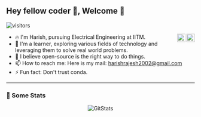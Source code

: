 ## Hey fellow coder 👋, Welcome 🙏
![visitors](https://visitor-badge.glitch.me/badge?page_id=https://github.com/HR-1-1)
<div align="center">
<a href="https://www.linkedin.com/in/harish-r-1458b81bb/" target="_blank" rel="nofollow"><img align="right" alt="Harish's Linkdein" width="22px" src="https://img.icons8.com/color/48/000000/linkedin-2--v2.png" /></a><a href="https://www.instagram.com/thanith_thamizhan/" target="_blank" rel="nofollow"><img align="right" alt="Harish's Instafram" width="22px" src="https://img.icons8.com/color/48/000000/instagram-new--v2.png" /></a>
</div>

- 🔥 I'm Harish, pursuing Electrical Engineering at IITM.
- 🔭 I'm a learner, exploring various fields of technology and leveraging them to solve real world problems.
- 🌱 I believe open-source is the right way to do things.
- 📫 How to reach me: Here is my mail: <harishrajesh2002@gmail.com>
- ⚡  Fun fact: Don't trust conda.
***
### 🚀 Some Stats
<p align="center"> <img src="https://github-readme-stats.vercel.app/api?username=HR-1-1&show_icons=true&theme=gotham" alt="GitStats" />
